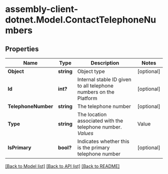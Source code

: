 # assembly-client-dotnet.Model.ContactTelephoneNumbers
## Properties

Name | Type | Description | Notes
------------ | ------------- | ------------- | -------------
**Object** | **string** | Object type | [optional] 
**Id** | **int?** | Internal stable ID given to all telephone numbers on the Platform | [optional] 
**TelephoneNumber** | **string** | The telephone number | [optional] 
**Type** | **string** | The location associated with the telephone number. *Values*  |Value|Description| |- --|- --| |&#x60;Home&#x60;|Home| |&#x60;Work&#x60;|Work| |&#x60;Other&#x60;|Other| |&#x60;null&#x60;|Not Applicable / Unknown|  | [optional] 
**IsPrimary** | **bool?** | Indicates whether this is the primary telephone number | [optional] 

[[Back to Model list]](../README.md#documentation-for-models) [[Back to API list]](../README.md#documentation-for-api-endpoints) [[Back to README]](../README.md)

